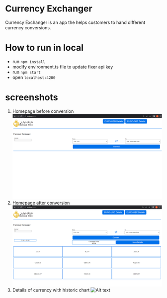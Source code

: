 # Currency Exchanger 
Currency Exchanger is an app the helps customers to hand different currency conversions.

# How to run in local
- run `npm install`
- modify environment.ts file to update fixer api key
- run `npm start`
- open `localhost:4200`

# screenshots
1. Homepage before conversion 
![Alt text](/raw/homepage.png/?raw=true "Homepage")
2. Homepage after conversion
![Alt text](/raw/homepage_after_conversion.png/?raw=true "Homepage after conversion")
3. Details of currency with historic chart
![Alt text](/raw/details.png.png/?raw=true "Details")